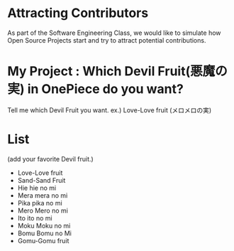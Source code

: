 # Attracting Contributors
As part of the Software Engineering Class, we would like to simulate how Open Source Projects start and try to attract potential contributions.

# My Project : Which Devil Fruit(悪魔の実) in OnePiece do you want?
Tell me which Devil Fruit you want. ex.) Love-Love fruit (メロメロの実)

# List
(add your favorite Devil fruit.)
- Love-Love fruit
- Sand-Sand Fruit
- Hie hie no mi
- Mera mera no mi
- Pika pika no mi
- Mero Mero no mi
- Ito ito no mi
- Moku Moku no mi
- Bomu Bomu no Mi
- Gomu-Gomu fruit
